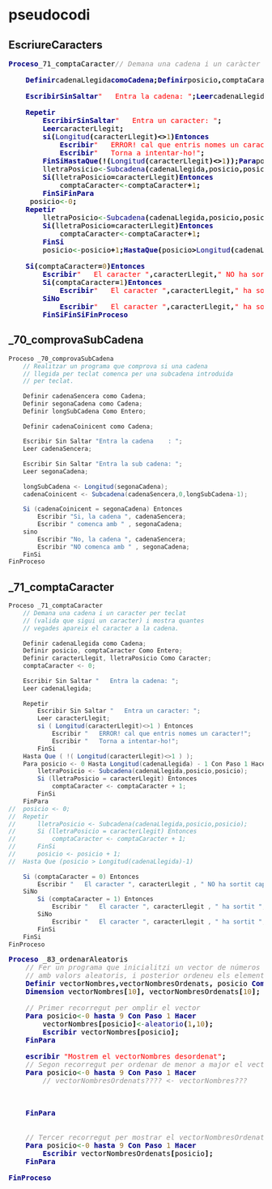 # pseudocodi

## EscriureCaracters

<style>
    class="SSD" => style="color:#FFFFFF;"
    style="color:#000000;" => style="color:#000000;"
    style="color:#000000;" => style="color:#000000;"
    style="color:#000000;" => style="color:#000000;"
    style="color:#000000;" => style="color:#000000;"
    style="color:#FF0000;" => style="color:#FF0000;"
    style="color:#FF0000;" => style="color:#FF0000;"
    style="color:#FF0000;" => style="color:#FF0000;"

    style="color:#8E6B23;" => style="color:#8E6B23;"
    style="color:#42426F;" => style="color:#42426F;"
    style="color:#000080;" => style="color:#000080;"

    style="color:#DB70DB;" => style="color:#DB70DB;"
    style="color:#DB70DB;" => style="color:#DB70DB;"

    style="color:#238E23;" => style="color:#238E23;"
    style="color:#238E23;" => style="color:#238E23;"


    style="font-style: italic; color:#969696;" => style="font-style: italic; color:#969696;"
    style="font-style: italic; color:#0000FF;" => style="font-style: italic; color:#0000FF;"
    style="font-weight: bold; color:#000080;" => style="font-weight: bold; color:#000080;"
    style="font-weight: bold; color:#000000;" => style="font-weight: bold; color:#000000;"
    style="color:#FF0000; background-color:#F0F0F0;" => style="color:#FF0000; background-color:#F0F0F0;"
    style="color:#000000; background-color:#BFD8D8;" => style="color:#000000; background-color:#BFD8D8;"
    style="font-weight: bold; color:#FF0000; background-color:#F0F0FF;" => style="font-weight: bold; color:#FF0000; background-color:#F0F0FF;"
    style="font-weight: bold; color:#800000; => style="font-weight: bold; color:#800000;
</style>
<pre>
<span style="font-weight: bold; color:#000080;">Proceso</span><span style="color:#000000;">_71_comptaCaracter</span><span style="font-style: italic; color:#969696;">// Demana una cadena i un caràcter per teclat</span><span style="font-style: italic; color:#969696;">// (valida que sigui un caràcter) i mostra quantes</span><span style="font-style: italic; color:#969696;">// vegades apareix el caràcter a la cadena.</span><span style="color:#000000;">
    
    </span><span style="font-weight: bold; color:#000080;">Definir</span><span style="color:#000000;">cadenaLlegida</span><span style="font-weight: bold; color:#000080;">como</span><span style="font-weight: bold; color:#000080;">Cadena</span><span style="font-weight: bold; color:#000000;">;</span><span style="font-weight: bold; color:#000080;">Definir</span><span style="color:#000000;">posicio</span><span style="font-weight: bold; color:#000000;">,</span><span style="color:#000000;">comptaCaracter</span><span style="font-weight: bold; color:#000080;">Como</span><span style="font-weight: bold; color:#000080;">Entero</span><span style="font-weight: bold; color:#000000;">;</span><span style="font-weight: bold; color:#000080;">Definir</span><span style="color:#000000;">caracterLlegit</span><span style="font-weight: bold; color:#000000;">,</span><span style="color:#000000;">lletraPosicio</span><span style="font-weight: bold; color:#000080;">Como</span><span style="font-weight: bold; color:#000080;">Caracter</span><span style="font-weight: bold; color:#000000;">;</span><span style="color:#000000;">comptaCaracter</span><span style="color:#238E23;">&lt;-</span><span style="color:#8E6B23;">0</span><span style="font-weight: bold; color:#000000;">;</span><span style="color:#000000;">
    
    </span><span style="font-weight: bold; color:#000080;">Escribir</span><span style="font-weight: bold; color:#000080;">Sin</span><span style="font-weight: bold; color:#000080;">Saltar</span><span style="color:#FF0000;">"   Entra la cadena: "</span><span style="font-weight: bold; color:#000000;">;</span><span style="font-weight: bold; color:#000080;">Leer</span><span style="color:#000000;">cadenaLlegida</span><span style="font-weight: bold; color:#000000;">;</span><span style="color:#000000;">
    
    </span><span style="font-weight: bold; color:#000080;">Repetir</span><span style="color:#000000;">
        </span><span style="font-weight: bold; color:#000080;">Escribir</span><span style="font-weight: bold; color:#000080;">Sin</span><span style="font-weight: bold; color:#000080;">Saltar</span><span style="color:#FF0000;">"   Entra un caracter: "</span><span style="font-weight: bold; color:#000000;">;</span><span style="color:#000000;">
        </span><span style="font-weight: bold; color:#000080;">Leer</span><span style="color:#000000;">caracterLlegit</span><span style="font-weight: bold; color:#000000;">;</span><span style="color:#000000;">
        </span><span style="font-weight: bold; color:#000080;">si</span><span style="font-weight: bold; color:#000000;">(</span><span style="color:#000080;">Longitud</span><span style="font-weight: bold; color:#000000;">(</span><span style="color:#000000;">caracterLlegit</span><span style="font-weight: bold; color:#000000;">)&lt;&gt;</span><span style="color:#8E6B23;">1</span><span style="font-weight: bold; color:#000000;">)</span><span style="font-weight: bold; color:#000080;">Entonces</span><span style="color:#000000;">
            </span><span style="font-weight: bold; color:#000080;">Escribir</span><span style="color:#FF0000;">"   ERROR! cal que entris nomes un caracter!"</span><span style="font-weight: bold; color:#000000;">;</span><span style="color:#000000;">
            </span><span style="font-weight: bold; color:#000080;">Escribir</span><span style="color:#FF0000;">"   Torna a intentar-ho!"</span><span style="font-weight: bold; color:#000000;">;</span><span style="color:#000000;">
        </span><span style="font-weight: bold; color:#000080;">FinSi</span><span style="font-weight: bold; color:#000080;">Hasta</span><span style="font-weight: bold; color:#000080;">Que</span><span style="font-weight: bold; color:#000000;">(</span><span style="font-weight: bold; color:#000000;">!(</span><span style="color:#000080;">Longitud</span><span style="font-weight: bold; color:#000000;">(</span><span style="color:#000000;">caracterLlegit</span><span style="font-weight: bold; color:#000000;">)&lt;&gt;</span><span style="color:#8E6B23;">1</span><span style="font-weight: bold; color:#000000;">)</span><span style="font-weight: bold; color:#000000;">);</span><span style="font-weight: bold; color:#000080;">Para</span><span style="color:#000000;">posicio</span><span style="color:#238E23;">&lt;-</span><span style="color:#8E6B23;">0</span><span style="font-weight: bold; color:#000080;">Hasta</span><span style="color:#000080;">Longitud</span><span style="font-weight: bold; color:#000000;">(</span><span style="color:#000000;">cadenaLlegida</span><span style="font-weight: bold; color:#000000;">)</span><span style="font-weight: bold; color:#000000;">-</span><span style="color:#8E6B23;">1</span><span style="font-weight: bold; color:#000080;">Con</span><span style="font-weight: bold; color:#000080;">Paso</span><span style="color:#8E6B23;">1</span><span style="font-weight: bold; color:#000080;">Hacer</span><span style="color:#000000;">
        </span><span style="color:#000000;">lletraPosicio</span><span style="color:#238E23;">&lt;-</span><span style="color:#000080;">Subcadena</span><span style="font-weight: bold; color:#000000;">(</span><span style="color:#000000;">cadenaLlegida</span><span style="font-weight: bold; color:#000000;">,</span><span style="color:#000000;">posicio</span><span style="font-weight: bold; color:#000000;">,</span><span style="color:#000000;">posicio</span><span style="font-weight: bold; color:#000000;">);</span><span style="color:#000000;">
        </span><span style="font-weight: bold; color:#000080;">Si</span><span style="font-weight: bold; color:#000000;">(</span><span style="color:#000000;">lletraPosicio</span><span style="font-weight: bold; color:#000000;">=</span><span style="color:#000000;">caracterLlegit</span><span style="font-weight: bold; color:#000000;">)</span><span style="font-weight: bold; color:#000080;">Entonces</span><span style="color:#000000;">
            </span><span style="color:#000000;">comptaCaracter</span><span style="color:#238E23;">&lt;-</span><span style="color:#000000;">comptaCaracter</span><span style="font-weight: bold; color:#000000;">+</span><span style="color:#8E6B23;">1</span><span style="font-weight: bold; color:#000000;">;</span><span style="color:#000000;">
        </span><span style="font-weight: bold; color:#000080;">FinSi</span><span style="font-weight: bold; color:#000080;">FinPara</span><span style="color:#000000;">
     </span><span style="color:#000000;">posicio</span><span style="color:#238E23;">&lt;-</span><span style="color:#8E6B23;">0</span><span style="font-weight: bold; color:#000000;">;</span><span style="color:#000000;">    
    </span><span style="font-weight: bold; color:#000080;">Repetir</span><span style="color:#000000;">
        </span><span style="color:#000000;">lletraPosicio</span><span style="color:#238E23;">&lt;-</span><span style="color:#000080;">Subcadena</span><span style="font-weight: bold; color:#000000;">(</span><span style="color:#000000;">cadenaLlegida</span><span style="font-weight: bold; color:#000000;">,</span><span style="color:#000000;">posicio</span><span style="font-weight: bold; color:#000000;">,</span><span style="color:#000000;">posicio</span><span style="font-weight: bold; color:#000000;">);</span><span style="color:#000000;">
        </span><span style="font-weight: bold; color:#000080;">Si</span><span style="font-weight: bold; color:#000000;">(</span><span style="color:#000000;">lletraPosicio</span><span style="font-weight: bold; color:#000000;">=</span><span style="color:#000000;">caracterLlegit</span><span style="font-weight: bold; color:#000000;">)</span><span style="font-weight: bold; color:#000080;">Entonces</span><span style="color:#000000;">
            </span><span style="color:#000000;">comptaCaracter</span><span style="color:#238E23;">&lt;-</span><span style="color:#000000;">comptaCaracter</span><span style="font-weight: bold; color:#000000;">+</span><span style="color:#8E6B23;">1</span><span style="font-weight: bold; color:#000000;">;</span><span style="color:#000000;">
        </span><span style="font-weight: bold; color:#000080;">FinSi</span><span style="color:#000000;">
        </span><span style="color:#000000;">posicio</span><span style="color:#238E23;">&lt;-</span><span style="color:#000000;">posicio</span><span style="font-weight: bold; color:#000000;">+</span><span style="color:#8E6B23;">1</span><span style="font-weight: bold; color:#000000;">;</span><span style="font-weight: bold; color:#000080;">Hasta</span><span style="font-weight: bold; color:#000080;">Que</span><span style="font-weight: bold; color:#000000;">(</span><span style="color:#000000;">posicio</span><span style="font-weight: bold; color:#000000;">&gt;</span><span style="color:#000080;">Longitud</span><span style="font-weight: bold; color:#000000;">(</span><span style="color:#000000;">cadenaLlegida</span><span style="font-weight: bold; color:#000000;">)-</span><span style="color:#8E6B23;">1</span><span style="font-weight: bold; color:#000000;">)</span><span style="color:#000000;">
    
    </span><span style="font-weight: bold; color:#000080;">Si</span><span style="font-weight: bold; color:#000000;">(</span><span style="color:#000000;">comptaCaracter</span><span style="font-weight: bold; color:#000000;">=</span><span style="color:#8E6B23;">0</span><span style="font-weight: bold; color:#000000;">)</span><span style="font-weight: bold; color:#000080;">Entonces</span><span style="color:#000000;">
        </span><span style="font-weight: bold; color:#000080;">Escribir</span><span style="color:#FF0000;">"   El caracter "</span><span style="font-weight: bold; color:#000000;">,</span><span style="color:#000000;">caracterLlegit</span><span style="font-weight: bold; color:#000000;">,</span><span style="color:#FF0000;">" NO ha sortit cap vegada a "</span><span style="font-weight: bold; color:#000000;">,</span><span style="color:#000000;">cadenaLlegida</span><span style="font-weight: bold; color:#000000;">,</span><span style="color:#FF0000;">"!"</span><span style="font-weight: bold; color:#000000;">;</span><span style="font-weight: bold; color:#000080;">SiNo</span><span style="color:#000000;">
        </span><span style="font-weight: bold; color:#000080;">Si</span><span style="font-weight: bold; color:#000000;">(</span><span style="color:#000000;">comptaCaracter</span><span style="font-weight: bold; color:#000000;">=</span><span style="color:#8E6B23;">1</span><span style="font-weight: bold; color:#000000;">)</span><span style="font-weight: bold; color:#000080;">Entonces</span><span style="color:#000000;">
            </span><span style="font-weight: bold; color:#000080;">Escribir</span><span style="color:#FF0000;">"   El caracter "</span><span style="font-weight: bold; color:#000000;">,</span><span style="color:#000000;">caracterLlegit</span><span style="font-weight: bold; color:#000000;">,</span><span style="color:#FF0000;">" ha sortit "</span><span style="font-weight: bold; color:#000000;">,</span><span style="color:#000000;">comptaCaracter</span><span style="font-weight: bold; color:#000000;">,</span><span style="color:#FF0000;">" vegada a "</span><span style="font-weight: bold; color:#000000;">,</span><span style="color:#000000;">cadenaLlegida</span><span style="font-weight: bold; color:#000000;">,</span><span style="color:#FF0000;">"!"</span><span style="font-weight: bold; color:#000000;">;</span><span style="color:#000000;">
        </span><span style="font-weight: bold; color:#000080;">SiNo</span><span style="color:#000000;">
            </span><span style="font-weight: bold; color:#000080;">Escribir</span><span style="color:#FF0000;">"   El caracter "</span><span style="font-weight: bold; color:#000000;">,</span><span style="color:#000000;">caracterLlegit</span><span style="font-weight: bold; color:#000000;">,</span><span style="color:#FF0000;">" ha sortit "</span><span style="font-weight: bold; color:#000000;">,</span><span style="color:#000000;">comptaCaracter</span><span style="font-weight: bold; color:#000000;">,</span><span style="color:#FF0000;">" vegades a "</span><span style="font-weight: bold; color:#000000;">,</span><span style="color:#000000;">cadenaLlegida</span><span style="font-weight: bold; color:#000000;">,</span><span style="color:#FF0000;">"!"</span><span style="font-weight: bold; color:#000000;">;</span><span style="color:#000000;">
        </span><span style="font-weight: bold; color:#000080;">FinSi</span><span style="font-weight: bold; color:#000080;">FinSi</span><span style="font-weight: bold; color:#000080;">FinProceso</span>
</PRE></BODY></HTML>


## _70_comprovaSubCadena

```java
Proceso _70_comprovaSubCadena
	// Realitzar un programa que comprova si una cadena
	// llegida per teclat comenca per una subcadena introduida
	// per teclat.
	
	Definir cadenaSencera como Cadena;
	Definir segonaCadena como Cadena;
	Definir longSubCadena Como Entero;
	
	Definir cadenaCoinicent como Cadena;
	
	Escribir Sin Saltar "Entra la cadena    : ";
	Leer cadenaSencera;
	
	Escribir Sin Saltar "Entra la sub cadena: ";
	Leer segonaCadena;
	
	longSubCadena <- Longitud(segonaCadena);
	cadenaCoinicent <- Subcadena(cadenaSencera,0,longSubCadena-1);
	
	Si (cadenaCoinicent = segonaCadena) Entonces
		Escribir "Si, la cadena ", cadenaSencera;
		Escribir " comenca amb " , segonaCadena;
	sino
		Escribir "No, la cadena ", cadenaSencera;
		Escribir "NO comenca amb " , segonaCadena;
	FinSi
FinProceso
```

## _71_comptaCaracter

```java
Proceso _71_comptaCaracter
	// Demana una cadena i un caracter per teclat
	// (valida que sigui un caracter) i mostra quantes
	// vegades apareix el caracter a la cadena.
	
	Definir cadenaLlegida como Cadena;
	Definir posicio, comptaCaracter Como Entero;
	Definir caracterLlegit, lletraPosicio Como Caracter;
	comptaCaracter <- 0;
	
	Escribir Sin Saltar "   Entra la cadena: ";
	Leer cadenaLlegida;
	
	Repetir
		Escribir Sin Saltar "   Entra un caracter: ";
		Leer caracterLlegit;
		si ( Longitud(caracterLlegit)<>1 ) Entonces
			Escribir "   ERROR! cal que entris nomes un caracter!";
			Escribir "   Torna a intentar-ho!";
		FinSi
	Hasta Que ( !( Longitud(caracterLlegit)<>1 ) );
	Para posicio <- 0 Hasta Longitud(cadenaLlegida) - 1 Con Paso 1 Hacer
		lletraPosicio <- Subcadena(cadenaLlegida,posicio,posicio);
		Si (lletraPosicio = caracterLlegit) Entonces
			comptaCaracter <- comptaCaracter + 1;
		FinSi
	FinPara
// 	posicio <- 0;	
//	Repetir
//		lletraPosicio <- Subcadena(cadenaLlegida,posicio,posicio);
//		Si (lletraPosicio = caracterLlegit) Entonces
//			comptaCaracter <- comptaCaracter + 1;
//		FinSi
//		posicio <- posicio + 1;
//	Hasta Que (posicio > Longitud(cadenaLlegida)-1)
	
	Si (comptaCaracter = 0) Entonces
		Escribir "   El caracter ", caracterLlegit , " NO ha sortit cap vegada a " , cadenaLlegida , "!";
	SiNo
		Si (comptaCaracter = 1) Entonces
			Escribir "   El caracter ", caracterLlegit , " ha sortit ", comptaCaracter , " vegada a " , cadenaLlegida , "!";
		SiNo
			Escribir "   El caracter ", caracterLlegit , " ha sortit ", comptaCaracter , " vegades a " , cadenaLlegida , "!";
		FinSi
	FinSi
FinProceso

```


<pre><span style="font-weight: bold; color:#000080;">Proceso</span><span style="color:#000000;"> </span><span style="color:#000000;">_83_ordenarAleatoris</span><span style="color:#000000;">
    </span><span style="font-style: italic; color:#969696;">// Fer un programa que inicialitzi un vector de números</span><span style="color:#000000;">
    </span><span style="font-style: italic; color:#969696;">// amb valors aleatoris, i posterior ordeneu els elements de menor a major.</span><span style="color:#000000;">
    </span><span style="font-weight: bold; color:#000080;">Definir</span><span style="color:#000000;"> </span><span style="color:#000000;">vectorNombres</span><span style="font-weight: bold; color:#000000;">,</span><span style="color:#000000;">vectorNombresOrdenats</span><span style="font-weight: bold; color:#000000;">,</span><span style="color:#000000;"> </span><span style="color:#000000;">posicio</span><span style="color:#000000;"> </span><span style="font-weight: bold; color:#000080;">Como</span><span style="color:#000000;"> </span><span style="font-weight: bold; color:#000080;">Entero</span><span style="font-weight: bold; color:#000000;">;</span><span style="color:#000000;">
    </span><span style="font-weight: bold; color:#000080;">Dimension</span><span style="color:#000000;"> </span><span style="color:#000000;">vectorNombres</span><span style="font-weight: bold; color:#000000;">[</span><span style="color:#8E6B23;">10</span><span style="font-weight: bold; color:#000000;">],</span><span style="color:#000000;"> </span><span style="color:#000000;">vectorNombresOrdenats</span><span style="font-weight: bold; color:#000000;">[</span><span style="color:#8E6B23;">10</span><span style="font-weight: bold; color:#000000;">];</span><span style="color:#000000;">
    
    </span><span style="font-style: italic; color:#969696;">// Primer recorregut per omplir el vector</span><span style="color:#000000;">
    </span><span style="font-weight: bold; color:#000080;">Para</span><span style="color:#000000;"> </span><span style="color:#000000;">posicio</span><span style="color:#238E23;">&lt;-</span><span style="color:#8E6B23;">0</span><span style="color:#000000;"> </span><span style="font-weight: bold; color:#000080;">hasta</span><span style="color:#000000;"> </span><span style="color:#8E6B23;">9</span><span style="color:#000000;"> </span><span style="font-weight: bold; color:#000080;">Con</span><span style="color:#000000;"> </span><span style="font-weight: bold; color:#000080;">Paso</span><span style="color:#000000;"> </span><span style="color:#8E6B23;">1</span><span style="color:#000000;"> </span><span style="font-weight: bold; color:#000080;">Hacer</span><span style="color:#000000;">
        </span><span style="color:#000000;">vectorNombres</span><span style="font-weight: bold; color:#000000;">[</span><span style="color:#000000;">posicio</span><span style="font-weight: bold; color:#000000;">]</span><span style="color:#238E23;">&lt;-</span><span style="color:#000080;">aleatorio</span><span style="font-weight: bold; color:#000000;">(</span><span style="color:#8E6B23;">1</span><span style="font-weight: bold; color:#000000;">,</span><span style="color:#8E6B23;">10</span><span style="font-weight: bold; color:#000000;">);</span><span style="color:#000000;">
        </span><span style="font-weight: bold; color:#000080;">Escribir</span><span style="color:#000000;"> </span><span style="color:#000000;">vectorNombres</span><span style="font-weight: bold; color:#000000;">[</span><span style="color:#000000;">posicio</span><span style="font-weight: bold; color:#000000;">];</span><span style="color:#000000;">
    </span><span style="font-weight: bold; color:#000080;">FinPara</span><span style="color:#000000;">
    
    </span><span style="font-weight: bold; color:#000080;">escribir</span><span style="color:#000000;"> </span><span style="color:#FF0000;">"Mostrem el vectorNombres desordenat"</span><span style="font-weight: bold; color:#000000;">;</span><span style="color:#000000;">
    </span><span style="font-style: italic; color:#969696;">// Segon recorregut per ordenar de menor a major el vectorNombres</span><span style="color:#000000;">
    </span><span style="font-weight: bold; color:#000080;">Para</span><span style="color:#000000;"> </span><span style="color:#000000;">posicio</span><span style="color:#238E23;">&lt;-</span><span style="color:#8E6B23;">0</span><span style="color:#000000;"> </span><span style="font-weight: bold; color:#000080;">hasta</span><span style="color:#000000;"> </span><span style="color:#8E6B23;">9</span><span style="color:#000000;"> </span><span style="font-weight: bold; color:#000080;">Con</span><span style="color:#000000;"> </span><span style="font-weight: bold; color:#000080;">Paso</span><span style="color:#000000;"> </span><span style="color:#8E6B23;">1</span><span style="color:#000000;"> </span><span style="font-weight: bold; color:#000080;">Hacer</span><span style="color:#000000;">
        </span><span style="font-style: italic; color:#969696;">// vectorNombresOrdenats???? &lt;- vectorNombres???</span><span style="color:#000000;">
        
        
        
    </span><span style="font-weight: bold; color:#000080;">FinPara</span><span style="color:#000000;">
    
    
    </span><span style="font-style: italic; color:#969696;">// Tercer recorregut per mostrar el vectorNombresOrdenats ordenat</span><span style="color:#000000;">
    </span><span style="font-weight: bold; color:#000080;">Para</span><span style="color:#000000;"> </span><span style="color:#000000;">posicio</span><span style="color:#238E23;">&lt;-</span><span style="color:#8E6B23;">0</span><span style="color:#000000;"> </span><span style="font-weight: bold; color:#000080;">hasta</span><span style="color:#000000;"> </span><span style="color:#8E6B23;">9</span><span style="color:#000000;"> </span><span style="font-weight: bold; color:#000080;">Con</span><span style="color:#000000;"> </span><span style="font-weight: bold; color:#000080;">Paso</span><span style="color:#000000;"> </span><span style="color:#8E6B23;">1</span><span style="color:#000000;"> </span><span style="font-weight: bold; color:#000080;">Hacer</span><span style="color:#000000;">
        </span><span style="font-weight: bold; color:#000080;">Escribir</span><span style="color:#000000;"> </span><span style="color:#000000;">vectorNombresOrdenats</span><span style="font-weight: bold; color:#000000;">[</span><span style="color:#000000;">posicio</span><span style="font-weight: bold; color:#000000;">];</span><span style="color:#000000;">
    </span><span style="font-weight: bold; color:#000080;">FinPara</span><span style="color:#000000;">
    
</span><span style="font-weight: bold; color:#000080;">FinProceso</span><span style="color:#000000;">
</span>
</pre>